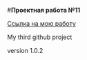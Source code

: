 #**Проектная работа №11**

[Ссылка на мою работу](https://ppridanov.github.io/Places "Проектная работа №11")

My third github project

version 1.0.2
